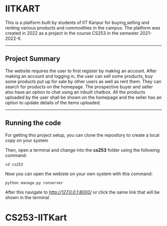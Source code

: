 # IITKART

This is a platform built by students of IIT Kanpur for buying,selling and renting various products and commodities in the campus.
The platform was created in 2022 as a project in the course CS253 in the semester 2021-2022-II. 

---
Project Summary
---
The website requires the user to first register by making an account. After making an account and logging in, the user can sell some products, buy some products put up for sale by other users as well as rent them. They can search for products on the homepage. The prospective buyer and seller also have an option to chat using an inbuilt chatbox. All the products uploaded by the user shall be shown on the homepage and the seller has an option to update details of the items uploaded.

---
Running the code
---
For getting this project setup, you can clone the repository to create a local copy on your system


Then, open a terminal and change into the **cs253** folder using the following command:

```
cd cs253
```

Now you can open the webiste on your own system with this command:

```
python manage.py runserver
```
After this navigate to _http://127.0.0.1:8000/_ or click the same link that will be shown in the terminal

# CS253-IITKart
